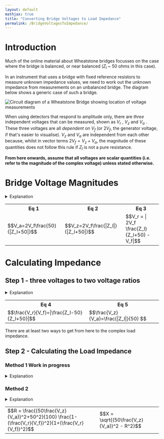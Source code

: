 ```yaml
---
layout: default
mathjax: true
title: "Converting Bridge Voltages to Load Impedance"
permalink: /BridgeVoltagesToImpedance/
---
```

# Introduction
Much of the online material about Wheatstone bridges focusses on the case where the bridge is balanced, or near balanced ($Z_l$ ~ 50 ohms in this case). 

In an instrument that uses a bridge with fixed reference resistors to measure unknown impedance values, we need to work out the unknown impedance from measurements on an unbalanced bridge. The diagram below shows a generic case of such a bridge. 

![Circuit diagram of a Wheatstone Bridge showing location of voltage measurements](https://g1ojs.github.io/G1OJS-MR300-SARK100-Firmware/assets/img/Generic%20Wheatstone%20Bridge.png)

When using detectors that respond to amplitude only, there are *three* independent voltages that can be measured, shown as $V_r$ , $V_z$  and $V_a$ . These three voltages are all *dependent* on $V_f$ (or $2V_f$, the generator voltage, if that's easier to visualise). $V_z$ and $V_a$ are independent from each other because, whilst in vector terms $2V_f = V_z + V_a$, the magnitude of these quantities does not follow this rule if $Z_l$ is not a pure resistance. 

**From here onwards, assume that all voltages are scalar quantities (i.e. refer to the magnitude of the complex voltage) unless stated otherwise.**

# Bridge Voltage Magnitudes
<details>
<summary>Explanation</summary>
   
We can calculate the expected magnitude of these voltages as follows.

$V_a$ and $V_z$ are voltages across the two impedances of a simple potential divider, albeit with one of the impedances potentially complex. 
If, for example, $2V_f$ is 1.0, the magnitude of the current flowing through the load and upper resistor 
will be $\frac{1}{|Z_l+50|}$ 

Multiplying this by 50 for the upper resistor and 
and $|Z_L|$ for the unknown load gives the magnitude of the voltages 
relative to $2V_f$ . Hence,
   
$$V_a=2V_f\frac{50}{|Z_l+50|}$$

and 

$$V_z=2V_f\frac{|Z_l|}{|Z_l+50|}$$

To get at $V_r$ we simply note that in *vector* terms, $V_r = V_f - V_z$ , and the magnitude $V_r$ is then $|V_f - V_z|$ .

On the left of the bridge we have $V_f$, and on the right we use potential divider maths again to get the midpoint voltage. 
Then, with complex-valued calculations inside the |mod| bars, we have

$$V_r = | 2V_f \frac{Z_l}{Z_l+50} - V_f|$$

so our three equations are:
</details>
<table>
   <tr>
      <th>Eq 1</th><th>Eq 2</th><th>Eq 3</th>
   </tr>
   <tr>
      <td>$$V_a=2V_f\frac{50}{|Z_l+50|}$$</td>
      <td>$$V_z=2V_f\frac{|Z_l|}{|Z_l+50|}$$</td>
      <td>$$V_r = | 2V_f \frac{Z_l}{Z_l+50} - V_f|$$</td>
   </tr>
</table>

# Calculating Impedance
## Step 1 - three voltages to two voltage ratios
<details>
<summary>Explanation</summary>
Looking at equations 1 and 2, we can see that they have the same denominator, and both share the multiplier $2V_f$ , so dividing one equation by the other will get rid of these quantities and leave us with $\frac{V_z}{V_a}=\frac{|Z_l|}{50}$ which gives us the magnitude of the unknown impedance. 
<br>
To get the complex impedance, we need an equation that contains it directly rather than inside |mod| bars. If we look again at the equation for $V_r$ above, we can rearrange to get a single fraction as follows:

$$\frac{V_r}{V_f} = | 2 \frac{Z_l}{Z_l+50} - 1 | = | \frac{2Z_l - (Z_l+50)}{Z_l+50}| = |\frac{Z_l-50}{Z_l+50}| $$

So we have:

</details>

<table>
   <tr>
      <th>Eq 4</th><th>Eq 5</th>
   </tr>
   <tr>
      <td>$$\frac{V_r}{V_f}=|\frac{Z_l-50}{Z_l+50}|$$</td>
      <td>$$\frac{V_z}{V_a}=\frac{|Z_l|}{50} $$</td>
   </tr>
</table>
There are at least two ways to get from here to the complex load impedance.

## Step 2 - Calculating the Load Impedance 

### Method 1 Work in progress
<details>
<summary>Explanation</summary>

The final right hand side of the equation for $\frac{V_r}{V_f}$ is recognizable as the magnitude of the complex reflection coefficient:

$$|\frac{Z_l-50}{Z_l+50}|=|\Gamma|=\rho$$

And VSWR can be calculated as

$$VSWR=\frac{1+\rho}{1-\rho}$$

Once we know VSWR as well as |Z|, we can calculate Re(Z) and Im(Z).

~ Work in progress ~

</details>

### Method 2
<details>
<summary>Explanation</summary>
If we express the unknown impedance as $Z_l=R+iX$ we can write the equation for $\frac{V_r}{V_f}$ as 


$$\frac{V_r}{V_f}=|\frac{R+iX-50}{R+iX+50}|$$

which means

$$(\frac{V_r}{V_f})^2=\frac{(R-50)^2+X^2}{(R+50)^2+X^2} = \frac{R^2+50^2-100R+X^2}{R^2+50^2+100R+X^2}$$

We already know $|Z|^2$ so we can use this instead of $R^2+X^2$ :

$$(\frac{V_r}{V_f})^2= \frac{|Z|^2+50^2-100R}{|Z|^2+50^2+100R}$$

Which can be solved to give

$$R = \frac{|Z|^2+50^2}{100}\frac{1-(\frac{V_r}{V_f})^2}{1+(\frac{V_r}{V_f})^2}$$

Now that we know $R$ as well as $|Z_l|$, we can use $X=\sqrt(|Z_l|^2-R^2)$ to get the complex impedance.

We can rewrite these equations to use the bridge voltages directly:

</details>

<table>
   <tr>
      <td>$$R = \frac{(50\frac{V_z}{V_a})^2+50^2}{100}  \frac{1-(\frac{V_r}{V_f})^2}{1+(\frac{V_r}{V_f})^2}$$</td>
      <td>$$X = \sqrt{(50\frac{V_z}{V_a})^2 - R^2}$$</td>
   </tr>
</table>




